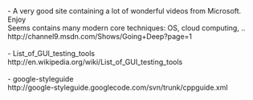 <div>- A very good site containing a lot of wonderful videos from Microsoft. Enjoy<br />Seems contains many modern core techniques: OS, cloud computing, ..<br />http://channel9.msdn.com/Shows/Going+Deep?page=1<br /><br />- List_of_GUI_testing_tools<br />http://en.wikipedia.org/wiki/List_of_GUI_testing_tools<br /><br />- google-styleguide<br />http://google-styleguide.googlecode.com/svn/trunk/cppguide.xml<br /></div>